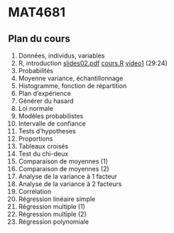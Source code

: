 # MAT4681


## Plan du cours


1. Données, individus, variables
2. R, introduction [slides02.pdf](https://github.com/freakonometrics/MAT4681/blob/master/slides/MAT_4681_slides_02.pdf) [cours.R](https://github.com/freakonometrics/MAT4681/blob/master/slides/cours.R)
[video1](https://www.youtube.com/watch?v=IqYdWXUSv_g&list=PLCrFTE7Gu_3RG98Ahj3MCgdBsjysMJ-4H) (29:24)
3. Probabilités
4. Moyenne variance, échantillonnage
6. Histogramme, fonction de répartition
7. Plan d’expérience
8. Générer du hasard
9. Loi normale
10. Modèles probabilistes
11. Intervalle de confiance
12. Tests d’hypotheses
13. Proportions
14. Tableaux croisés 
15. Test du chi-deux
16. Comparaison de moyennes (1)
17. Comparaison de moyennes (2)
18. Analyse de la variance à 1 facteur
19. Analyse de la variance à 2 facteurs
20. Corrélation
21. Régression linéaire simple
22. Régression multiple (1)
23. Régression multiple (2)
24. Régression polynomiale
